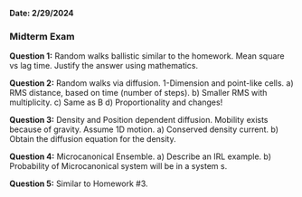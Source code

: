 **Date: 2/29/2024**


### Midterm Exam

**Question 1:** Random walks ballistic similar to the homework.
Mean square vs lag time.
Justify the answer using mathematics.

**Question 2:** Random walks via diffusion. 1-Dimension and point-like cells.
a) RMS distance, based on time (number of steps).
b) Smaller RMS with multiplicity.
c) Same as B
d) Proportionality and changes!

**Question 3:** Density and Position dependent diffusion.
Mobility exists because of gravity.
Assume 1D motion.
a) Conserved density current.
b) Obtain the diffusion equation for the density.

**Question 4:** Microcanonical Ensemble.
a) Describe an IRL example.
b) Probability of Microcanonical system will be in a system s.

**Question 5:** Similar to Homework #3.
